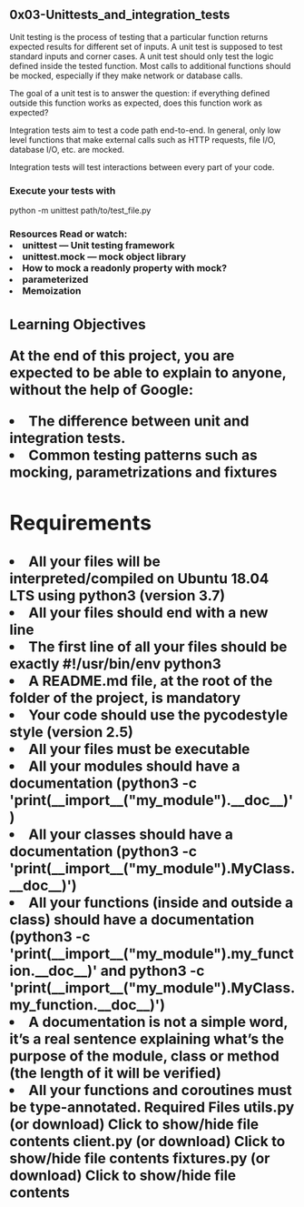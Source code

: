 <h2>0x03-Unittests_and_integration_tests</h2>
<p>Unit testing is the process of testing that a particular function returns expected results for different set of inputs. A unit test is supposed to test standard inputs and corner cases. A unit test should only test the logic defined inside the tested function. Most calls to additional functions should be mocked, especially if they make network or database calls.

<p>The goal of a unit test is to answer the question: if everything defined outside this function works as expected, does this function work as expected?

<p>Integration tests aim to test a code path end-to-end. In general, only low level functions that make external calls such as HTTP requests, file I/O, database I/O, etc. are mocked.

<p>Integration tests will test interactions between every part of your code.

<h3>Execute your tests with</h3>

python -m unittest path/to/test_file.py

<h3><b>Resources</b>
Read or watch:

<li>unittest — Unit testing framework
<li>unittest.mock — mock object library
<li>How to mock a readonly property with mock?
<li>parameterized
<li>Memoization
<h2>Learning Objectives
<p>At the end of this project, you are expected to be able to explain to anyone, without the help of Google:

<li>The difference between unit and integration tests.
<li>Common testing patterns such as mocking, parametrizations and fixtures
<h2>Requirements</h2>
<li>All your files will be interpreted/compiled on Ubuntu 18.04 LTS using python3 (version 3.7)
<li>All your files should end with a new line
<li>The first line of all your files should be exactly #!/usr/bin/env python3
<li>A README.md file, at the root of the folder of the project, is mandatory
<li>Your code should use the pycodestyle style (version 2.5)
<li>All your files must be executable
<li>All your modules should have a documentation (python3 -c 'print(__import__("my_module").__doc__)')
<li>All your classes should have a documentation (python3 -c 'print(__import__("my_module").MyClass.__doc__)')
<li>All your functions (inside and outside a class) should have a documentation (python3 -c 'print(__import__("my_module").my_function.__doc__)' and python3 -c 'print(__import__("my_module").MyClass.my_function.__doc__)')
<li>A documentation is not a simple word, it’s a real sentence explaining what’s the purpose of the module, class or method (the length of it will be verified)
<li>All your functions and coroutines must be type-annotated.
Required Files
utils.py (or download)
Click to show/hide file contents
client.py (or download)
Click to show/hide file contents
fixtures.py (or download)
Click to show/hide file contents